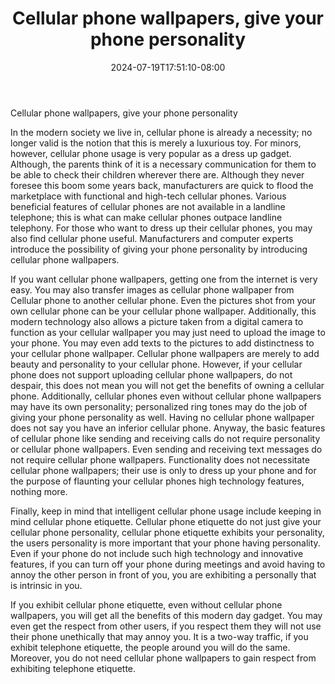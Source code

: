 ﻿---
title: "Cellular phone wallpapers, give your phone personality"
date: 2024-07-19T17:51:10-08:00
description: "Cell-Phone Tips for Web Success"
featured_image: "/images/Cell-Phone.jpg"
tags: ["Cell Phone"]
---

Cellular phone wallpapers, give your phone personality


In the modern society we live in, cellular phone is already a necessity; no longer valid is the notion that this is merely a luxurious toy. For minors, however, cellular phone usage is very popular as a dress up gadget. Although, the parents think of it is a necessary communication for them to be able to check their children wherever there are. Although they never foresee this boom some years back, manufacturers are quick to flood the marketplace with functional and high-tech cellular phones. Various beneficial features of cellular phones are not available in a landline telephone; this is what can make cellular phones outpace landline telephony. For those who want to dress up their cellular phones, you may also find cellular phone useful. Manufacturers and computer experts introduce the possibility of giving your phone personality by introducing cellular phone wallpapers.

If you want cellular phone wallpapers, getting one from the internet is very easy. You may also transfer images as cellular phone wallpaper from Cellular phone to another cellular phone. Even the pictures shot from your own cellular phone can be your cellular phone wallpaper. Additionally, this modern technology also allows a picture taken from a digital camera to function as your cellular wallpaper you may just need to upload the image to your phone. You may even add texts to the pictures to add distinctness to your cellular phone wallpaper. Cellular phone wallpapers are merely to add beauty and personality to your cellular phone. However, if your cellular phone does not support uploading cellular phone wallpapers, do not despair, this does not mean you will not get the benefits of owning a cellular phone. Additionally, cellular phones even without cellular phone wallpapers may have its own personality; personalized ring tones may do the job of giving your phone personality as well. Having no cellular phone wallpaper does not say you have an inferior cellular phone. Anyway, the basic features of cellular phone like sending and receiving calls do not require personality or cellular phone wallpapers. Even sending and receiving text messages do not require cellular phone wallpapers. Functionality does not necessitate cellular phone wallpapers; their use is only to dress up your phone and for the purpose of flaunting your cellular phones high technology features, nothing more.

Finally, keep in mind that intelligent cellular phone usage include keeping in mind cellular phone etiquette. Cellular phone etiquette do not just give your cellular phone personality, cellular phone etiquette exhibits your personality, the users personality is more important that your phone having personality. Even if your phone do not include such high technology and innovative features, if you can turn off your phone during meetings and avoid having to annoy the other person in front of you, you are exhibiting a personally that is intrinsic in you.

If you exhibit cellular phone etiquette, even without cellular phone wallpapers, you will get all the benefits of this modern day gadget. You may even get the respect from other users, if you respect them they will not use their phone unethically that may annoy you. It is a two-way traffic, if you exhibit telephone etiquette, the people around you will do the same. Moreover, you do not need cellular phone wallpapers to gain respect from exhibiting telephone etiquette.





